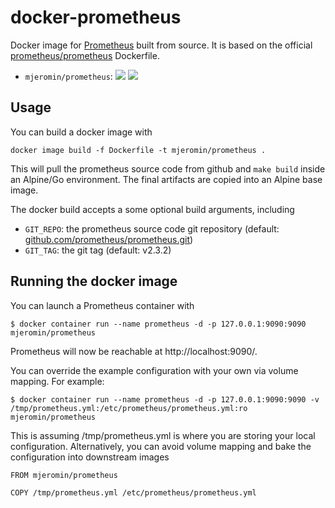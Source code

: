 # docker-prometheus
Docker image for [Prometheus](https://prometheus.io) built from source. It is based on the official [prometheus/prometheus](https://github.com/prometheus/prometheus) Dockerfile.

- `mjeromin/prometheus`: [![](https://images.microbadger.com/badges/version/mjeromin/prometheus:v2.3.2-alpine3.8.svg)](https://microbadger.com/images/mjeromin/prometheus:v2.3.2-alpine3.8 "Get your own version badge on microbadger.com") [![](https://images.microbadger.com/badges/image/mjeromin/prometheus:v2.3.2-alpine3.8.svg)](https://microbadger.com/images/mjeromin/prometheus:v2.3.2-alpine3.8 "Get your own image badge on microbadger.com")

## Usage
You can build a docker image with
```
docker image build -f Dockerfile -t mjeromin/prometheus .
```

This will pull the prometheus source code from github and `make build` inside an Alpine/Go environment. The final artifacts are copied into an Alpine base image.

The docker build accepts a some optional build arguments, including
* `GIT_REPO`: the prometheus source code git repository (default: [github.com/prometheus/prometheus.git](https://github.com/prometheus/prometheus.git))
* `GIT_TAG`: the git tag (default: v2.3.2)

## Running the docker image
You can launch a Prometheus container with
```
$ docker container run --name prometheus -d -p 127.0.0.1:9090:9090 mjeromin/prometheus
```

Prometheus will now be reachable at http://localhost:9090/.

You can override the example configuration with your own via volume mapping. For example:
```
$ docker container run --name prometheus -d -p 127.0.0.1:9090:9090 -v /tmp/prometheus.yml:/etc/prometheus/prometheus.yml:ro mjeromin/prometheus
```

This is assuming /tmp/prometheus.yml is where you are storing your local configuration. Alternatively, you can avoid volume mapping and bake the configuration into downstream images
```
FROM mjeromin/prometheus

COPY /tmp/prometheus.yml /etc/prometheus/prometheus.yml
```
